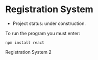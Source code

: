 <h1>Registration System</h1>

- Project status: under construction.

To run the program you must enter:

``` npm install react ```

Registration System 2
